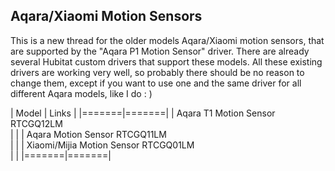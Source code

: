 ## Aqara/Xiaomi Motion Sensors

This is a new thread for the older models Aqara/Xiaomi motion sensors, that are supported by the "Aqara P1 Motion Sensor" driver.
There are already several Hubitat custom drivers that support these models. All these existing drivers are working very well, so probably there should be no reason to change them, except if you want to use one and the same driver for all different Aqara models, like I do : )

| Model | Links |
|=======|=======|
| Aqara T1 Motion Sensor RTCGQ12LM <br> |  |
| Aqara Motion Sensor RTCGQ11LM <br> |  |
| Xiaomi/Mijia Motion Sensor RTCGQ01LM <br> |  |
|=======|=======|
